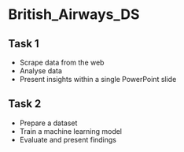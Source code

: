 # British_Airways_DS
## Task 1
- Scrape data from the web
- Analyse data
- Present insights within a single PowerPoint slide

## Task 2
- Prepare a dataset
- Train a machine learning model
- Evaluate and present findings
